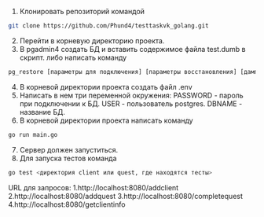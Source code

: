 1. Клонировать репозиторий командой
```bash
git clone https://github.com/Phund4/testtaskvk_golang.git
```
2. Перейти в корневую директорию проекта.
3. В pgadmin4 создать БД и вставить содержимое файла test.dumb в скрипт.
либо написать команду
```bash
pg_restore [параметры для подключения] [параметры восстановления] [дамп базы данных]
```
4. В корневой директории проекта создать файл .env
5. Написать в нем три переменной окружения:
   PASSWORD - пароль при подключении к БД.
   USER - пользователь postgres.
   DBNAME - название БД.
6. В корневой директории проекта написать команду
```bash
go run main.go
```
7. Сервер должен запуститься.
8. Для запуска тестов команда
```bash
go test <директория client или quest, где находятся тесты>
```

URL для запросов:
1.http://localhost:8080/addclient
2.http://localhost:8080/addquest
3.http://localhost:8080/completequest
4.http://localhost:8080/getclientinfo
